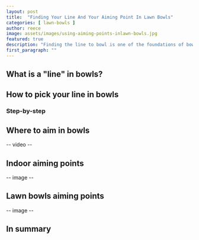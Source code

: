 ```yaml
---
layout: post
title:  "Finding Your Line And Your Aiming Point In Lawn Bowls"
categories: [ lawn-bowls ]
author: reece
image: assets/images/using-aiming-points-inlawn-bowls.jpg
featured: true
description: "Finding the line to bowl is one of the foundations of bowls. When you find it, and are able to stay on it, it can make the rest of your game much easier."
first_paragraph: ""
---
```


## What is a "line" in bowls?

## How to pick your line in bowls

### Step-by-step

## Where to aim in bowls

-- video --

## Indoor aiming points

-- image --

## Lawn bowls aiming points

-- image --

## In summary
